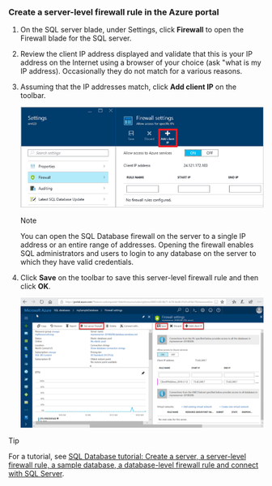 <!--
includes/sql-database-create-new-server-firewall-portal.md

Latest Freshness check:  2016-11-28 , rickbyh.

As of circa 2016-04-11, the following topics might include this include:
articles/sql-database/sql-database-get-started.md
articles/sql-database/sql-database-configure-firewall-settings
articles/sql-data-warehouse-get-started-provision.md

-->
### Create a server-level firewall rule in the Azure portal

1. On the SQL server blade, under Settings, click **Firewall** to open the Firewall blade for the SQL server.

    <!-- ![sql server firewall](../articles/sql-database/media/sql-database-get-started/sql-server-firewall.png) -->

2. Review the client IP address displayed and validate that this is your IP address on the Internet using a browser of your choice (ask "what is my IP address). Occasionally they do not match for a various reasons.

    <!-- ![your IP address](../articles/sql-database/media/sql-database-get-started/your-ip-address.png) -->

3. Assuming that the IP addresses match, click **Add client IP** on the toolbar.

    ![add client IP](../articles/sql-data-warehouse/media/sql-data-warehouse-get-started-provision/add-client-ip.png)

    > [!NOTE]
    > You can open the SQL Database firewall on the server to a single IP address or an entire range of addresses. Opening the firewall enables SQL administrators and users to login to any database on the server to which they have valid credentials.
    >

4. Click **Save** on the toolbar to save this server-level firewall rule and then click **OK**.

    ![add client IP](../articles/sql-database/media/sql-database-get-started-portal/server-firewall-rule.png)

> [!Tip]
> For a tutorial, see [SQL Database tutorial: Create a server, a server-level firewall rule, a sample database, a database-level firewall rule and connect with SQL Server](../articles/sql-database/sql-database-get-started.md).    
>
